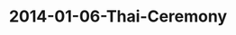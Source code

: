 ---
layout: blog
title: 2014-01-06-Thai-Ceremony
category: blog
lat: 13.75372
lng: 100.4987
image: https://s3-us-west-2.amazonaws.com/travels2013/2014-01-06 23:42:13 PST.jpg
observation: 20140106234213PST
---